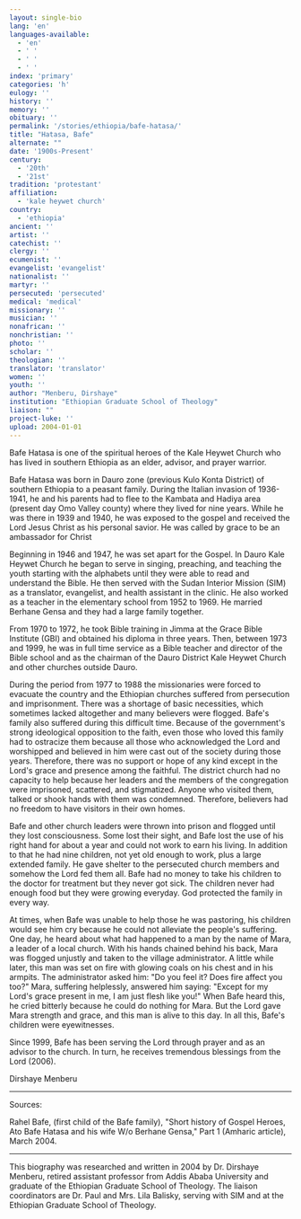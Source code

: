 ```yaml
---
layout: single-bio
lang: 'en'
languages-available:
  - 'en'
  - ' '
  - ' '
  - ' '
index: 'primary'
categories: 'h'
eulogy: ''
history: ''
memory: ''
obituary: ''
permalink: '/stories/ethiopia/bafe-hatasa/'
title: "Hatasa, Bafe"
alternate: ""
date: '1900s-Present'
century:
  - '20th'
  - '21st'
tradition: 'protestant'
affiliation:
  - 'kale heywet church'
country:
  - 'ethiopia'
ancient: ''
artist: ''
catechist: ''
clergy: ''
ecumenist: ''
evangelist: 'evangelist'
nationalist: ''
martyr: ''
persecuted: 'persecuted'
medical: 'medical'
missionary: ''
musician: ''
nonafrican: ''
nonchristian: ''
photo: ''
scholar: ''
theologian: ''
translator: 'translator'
women: ''
youth: ''
author: "Menberu, Dirshaye"
institution: "Ethiopian Graduate School of Theology"
liaison: ""
project-luke: ''
upload: 2004-01-01
---
```




Bafe Hatasa is one of the spiritual heroes of the Kale Heywet Church who has lived in southern Ethiopia as an elder, advisor, and prayer warrior.

Bafe Hatasa was born in Dauro zone (previous Kulo Konta District) of southern Ethiopia to a peasant family. During the Italian invasion of 1936-1941, he and his parents had to flee to the Kambata and Hadiya area (present day Omo Valley county) where they lived for nine years. While he was there in 1939 and 1940, he was exposed to the gospel and received the Lord Jesus Christ as his personal savior. He was called by grace to be an ambassador for Christ

Beginning in 1946 and 1947, he was set apart for the Gospel. In Dauro Kale Heywet Church he began to serve in singing, preaching, and teaching the youth starting with the alphabets until they were able to read and understand the Bible. He then served with the Sudan Interior Mission (SIM) as a translator, evangelist, and health assistant in the clinic. He also worked as a teacher in the elementary school from 1952 to 1969. He married Berhane Gensa and they had a large family together.

From 1970 to 1972, he took Bible training in Jimma at the Grace Bible Institute (GBI) and obtained his diploma in three years. Then, between 1973 and 1999, he was in full time service as a Bible teacher and director of the Bible school and as the chairman of the Dauro District Kale Heywet Church and other churches outside Dauro.

During the period from 1977 to 1988 the missionaries were forced to evacuate the country and the Ethiopian churches suffered from persecution and imprisonment. There was a shortage of basic necessities, which sometimes lacked altogether and many believers were flogged. Bafe's family also suffered during this difficult time. Because of the government's strong ideological opposition to the faith, even those who loved this family had to ostracize them because all those who acknowledged the Lord and worshipped and believed in him were cast out of the society during those years. Therefore, there was no support or hope of any kind except in the Lord's grace and presence among the faithful. The district church had no capacity to help because her leaders and the members of the congregation were imprisoned, scattered, and stigmatized. Anyone who visited them, talked or shook hands with them was condemned. Therefore,  believers had no freedom to have visitors in their own homes.

Bafe and other church leaders were thrown into prison and flogged until they lost consciousness. Some lost their sight, and Bafe lost the use of his right hand for about a year and could not work to earn his living. In addition to that he had nine children, not yet old enough to work, plus a large extended family. He gave shelter to the persecuted church members and somehow the Lord fed them all. Bafe had no money to take his children to the doctor for treatment but they never got sick. The children never had enough food but they were growing everyday. God protected the family in every way.

At times, when Bafe was unable to help those he was pastoring, his children would see him cry because he could not alleviate the people's suffering. One day, he heard about what had happened to a man by the name of Mara, a leader of a local church. With his hands chained behind his back, Mara was flogged unjustly and taken to the village administrator. A little while later, this man was set on fire with glowing coals on his chest and in his armpits. The administrator asked him: "Do you feel it? Does fire affect you too?" Mara, suffering helplessly, answered him saying: "Except for my Lord's grace present in me, I am just flesh like you!" When Bafe heard this, he cried bitterly because he could do nothing for Mara. But the Lord gave Mara strength and grace, and this man is alive to this day. In all this, Bafe's children were eyewitnesses.

Since 1999, Bafe has been serving the Lord through prayer and as an advisor to the church. In turn, he receives tremendous blessings from the Lord (2006).

Dirshaye Menberu

---

Sources:

Rahel Bafe, (first child of the Bafe family), "Short history of Gospel Heroes, Ato Bafe Hatasa and his wife W/o Berhane Gensa," Part 1 (Amharic article), March 2004.

---

This biography was researched and written in 2004 by Dr. Dirshaye Menberu, retired assistant professor from Addis Ababa University and graduate of the Ethiopian Graduate School of Theology. The liaison coordinators are Dr. Paul and Mrs. Lila Balisky, serving with SIM and at the Ethiopian Graduate School of Theology.
